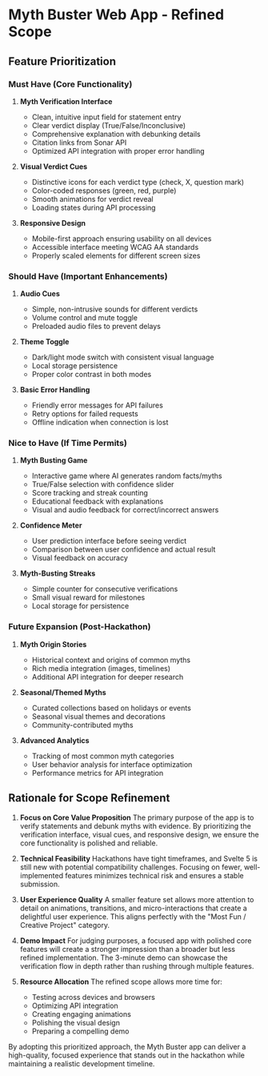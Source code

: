 # Myth Buster Web App - Refined Scope

## Feature Prioritization

### Must Have (Core Functionality)
1. **Myth Verification Interface**
   - Clean, intuitive input field for statement entry
   - Clear verdict display (True/False/Inconclusive)
   - Comprehensive explanation with debunking details
   - Citation links from Sonar API
   - Optimized API integration with proper error handling

2. **Visual Verdict Cues**
   - Distinctive icons for each verdict type (check, X, question mark)
   - Color-coded responses (green, red, purple)
   - Smooth animations for verdict reveal
   - Loading states during API processing

3. **Responsive Design**
   - Mobile-first approach ensuring usability on all devices
   - Accessible interface meeting WCAG AA standards
   - Properly scaled elements for different screen sizes

### Should Have (Important Enhancements)
1. **Audio Cues**
   - Simple, non-intrusive sounds for different verdicts
   - Volume control and mute toggle
   - Preloaded audio files to prevent delays

2. **Theme Toggle**
   - Dark/light mode switch with consistent visual language
   - Local storage persistence
   - Proper color contrast in both modes

3. **Basic Error Handling**
   - Friendly error messages for API failures
   - Retry options for failed requests
   - Offline indication when connection is lost

### Nice to Have (If Time Permits)
1. **Myth Busting Game**
   - Interactive game where AI generates random facts/myths
   - True/False selection with confidence slider
   - Score tracking and streak counting
   - Educational feedback with explanations
   - Visual and audio feedback for correct/incorrect answers
1. **Confidence Meter**
   - User prediction interface before seeing verdict
   - Comparison between user confidence and actual result
   - Visual feedback on accuracy

2. **Myth-Busting Streaks**
   - Simple counter for consecutive verifications
   - Small visual reward for milestones
   - Local storage for persistence

### Future Expansion (Post-Hackathon)
1. **Myth Origin Stories**
   - Historical context and origins of common myths
   - Rich media integration (images, timelines)
   - Additional API integration for deeper research

2. **Seasonal/Themed Myths**
   - Curated collections based on holidays or events
   - Seasonal visual themes and decorations
   - Community-contributed myths

3. **Advanced Analytics**
   - Tracking of most common myth categories
   - User behavior analysis for interface optimization
   - Performance metrics for API integration

## Rationale for Scope Refinement

1. **Focus on Core Value Proposition**
   The primary purpose of the app is to verify statements and debunk myths with evidence. By prioritizing the verification interface, visual cues, and responsive design, we ensure the core functionality is polished and reliable.

2. **Technical Feasibility**
   Hackathons have tight timeframes, and Svelte 5 is still new with potential compatibility challenges. Focusing on fewer, well-implemented features minimizes technical risk and ensures a stable submission.

3. **User Experience Quality**
   A smaller feature set allows more attention to detail on animations, transitions, and micro-interactions that create a delightful user experience. This aligns perfectly with the "Most Fun / Creative Project" category.

4. **Demo Impact**
   For judging purposes, a focused app with polished core features will create a stronger impression than a broader but less refined implementation. The 3-minute demo can showcase the verification flow in depth rather than rushing through multiple features.

5. **Resource Allocation**
   The refined scope allows more time for:
   - Testing across devices and browsers
   - Optimizing API integration
   - Creating engaging animations
   - Polishing the visual design
   - Preparing a compelling demo

By adopting this prioritized approach, the Myth Buster app can deliver a high-quality, focused experience that stands out in the hackathon while maintaining a realistic development timeline.